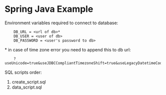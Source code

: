 # Spring Java Example


Environment variables required to connect to database:
```
    DB_URL = <url of db>*
    DB_USER = <user of db>
    DB_PASSWORD = <user's password to db> 
```

\* in case of time zone error you need to append this to db url:
```
    ?useUnicode=true&useJDBCCompliantTimezoneShift=true&useLegacyDatetimeCode=false&serverTimezone=UTC&useSSL=false&allowPublicKeyRetrieval=true
``` 

SQL scripts order:
1. create_script.sql
2. data_script.sql